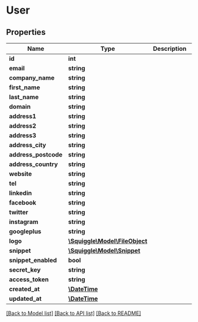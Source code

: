 # User

## Properties
Name | Type | Description | Notes
------------ | ------------- | ------------- | -------------
**id** | **int** |  | [optional] 
**email** | **string** |  | [optional] 
**company_name** | **string** |  | [optional] 
**first_name** | **string** |  | [optional] 
**last_name** | **string** |  | [optional] 
**domain** | **string** |  | [optional] 
**address1** | **string** |  | [optional] 
**address2** | **string** |  | [optional] 
**address3** | **string** |  | [optional] 
**address_city** | **string** |  | [optional] 
**address_postcode** | **string** |  | [optional] 
**address_country** | **string** |  | [optional] 
**website** | **string** |  | [optional] 
**tel** | **string** |  | [optional] 
**linkedin** | **string** |  | [optional] 
**facebook** | **string** |  | [optional] 
**twitter** | **string** |  | [optional] 
**instagram** | **string** |  | [optional] 
**googleplus** | **string** |  | [optional] 
**logo** | [**\Squiggle\Model\FileObject**](FileObject.md) |  | [optional] 
**snippet** | [**\Squiggle\Model\Snippet**](Snippet.md) |  | [optional] 
**snippet_enabled** | **bool** |  | [optional] 
**secret_key** | **string** |  | [optional] 
**access_token** | **string** |  | [optional] 
**created_at** | [**\DateTime**](\DateTime.md) |  | [optional] 
**updated_at** | [**\DateTime**](\DateTime.md) |  | [optional] 

[[Back to Model list]](../README.md#documentation-for-models) [[Back to API list]](../README.md#documentation-for-api-endpoints) [[Back to README]](../README.md)


